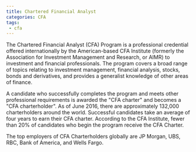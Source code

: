 ```yaml
---
title: Chartered Financial Analyst
categories: CFA
tags:
 - cfa
---
```

The Chartered Financial Analyst (CFA) Program is a professional credential offered internationally by the American-based CFA Institute (formerly the Association for Investment Management and Research, or AIMR) to investment and financial professionals. The program covers a broad range of topics relating to investment management, financial analysis, stocks, bonds and derivatives, and provides a generalist knowledge of other areas of finance.

A candidate who successfully completes the program and meets other professional requirements is awarded the "CFA charter" and becomes a "CFA charterholder". As of June 2016, there are approximately 132,000 charterholders around the world. Successful candidates take an average of four years to earn their CFA charter. According to the CFA Institute, fewer than 20% of candidates who begin the program receive the CFA Charter.

The top employers of CFA Charterholders globally are JP Morgan, UBS, RBC, Bank of America, and Wells Fargo.
